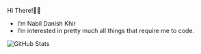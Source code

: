 Hi There!👋👀 
- I’m Nabil Danish Khir
- I’m interested in pretty much all things that require me to code.

![GitHub Stats](https://github-readme-stats.vercel.app/api?username=NabilDanKhir&theme=dark&show_icons=true&hide_border=true&count_private=true)
<!---
NabilDanKhir/NabilDanKhir is a ✨ special ✨ repository because its `README.md` (this file) appears on your GitHub profile.
You can click the Preview link to take a look at your changes.
--->
